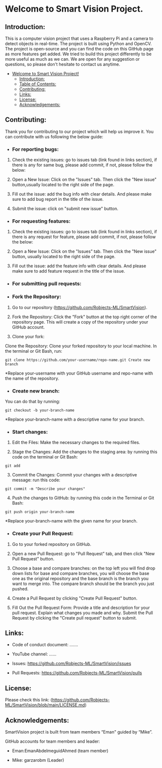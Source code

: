 
# Welcome to Smart Vision Project.

## Introduction:

This is a computer vision project that uses a Raspberry Pi and a camera to detect objects in real-time. The project is built using Python and OpenCV. The project is open-source and you can find the code on this GitHub page as more features get added. We tried to build this project differently to be more useful as much as we can. We are open for any suggestion or questions, so please don't hesitate to contact us anytime.

- [Welcome to Smart Vision Project!](#welcome-to-smart-vision-project)
  - [Introduction:](#introduction)
  - [Table of Contents:](#table-of-contents)
  - [Contributing:](#contributing)
  - [Links:](#Links)
  - [License:](#License)
  - [Acknowledgements:](#Acknowledgements)

## Contributing: 

Thank you for contributing to our project which will help us improve it. You can contribute with us following the below guide: 

- ### For reporting bugs: 

1.	Check the existing issues: go to issues tab (link found in links section), if there is any for same bug, please add commit, if not, please follow the below:

2. Open a New Issue: Click on the "Issues" tab. Then click the "New issue" button,usually located to the right side of the page.

3. Fill out the issue: add the bug info with clear details. And please make sure to add bug report in the title of the issue.

4. Submit the issue: click on "submit new issue" button.

- ### For requesting features: 

1.	Check the existing issues: go to issues tab (link found in links section), if there is any request for feature, please add commit, if not, please follow the below:

2.	Open a New Issue: Click on the "Issues" tab. Then click the "New issue" button, usually located to the right side of the page.

3.	Fill out the issue: add the feature info with clear details. And please make sure to add feature request in the title of the issue.

- ### For submitting pull requests: 

- ### Fork the Repository:

1. Go to our repository (https://github.com/Robjects-ML/SmartVision).

2. Fork the Repository: Click the "Fork" button at the top right corner of the repository page. This will create a copy of the repository under your GitHub account.

3.	Clone your fork: 

Clone the Repository: Clone your forked repository to your local machine. In the terminal or Git Bash, 
run: 

`git clone https://github.com/your-username/repo-name.git Create new branch`

*Replace your-username with your GitHub username and repo-name with the name of the repository.

-	### Create new branch:

You can do that by running: 

`git checkout -b your-branch-name` 

*Replace your-branch-name with a descriptive name for your branch.

- ### Start changes:

1.	Edit the Files: Make the necessary changes to the required files.

2.	Stage the Changes: Add the changes to the staging area: by running this code on the terminal or Git Bash:
   
`git add`

3.	 Commit the Changes: Commit your changes with a descriptive message: run this code:

`git commit -m "Describe your changes" `

4.	Push the changes to GitHub: by running this code in the Terminal or Git Bash:

`git push origin your-branch-name `

*Replace your-branch-name with the given name for your branch. 

-	### Create your Pull Request:

1. Go to your forked repository on GitHub.

2. Open a new Pull Request: go to "Pull Request" tab, and then click "New Pull Request" button.

3. Choose a base and compare branches: on the top left you will find drop down lists for base and compare branches, you will choose the base one as the original repository and the base branch is the branch you want to merge into. The compare branch should be the branch you just pushed.

4. Create a Pull Request by clicking "Create Pull Request" button.

5. Fill Out the Pull Request Form: Provide a title and description for your pull request. Explain what changes you made and why.
Submit the Pull Request by clicking the "Create pull request" button to submit.

## Links:

-	Code of conduct document: ……. <!-- need to add a link for code of conduct-->

-	YouTube channel: …… <!-- need to add a link for youtube channel-->

-	Issues: https://github.com/Robjects-ML/SmartVision/issues

-	Pull Requests: https://github.com/Robjects-ML/SmartVision/pulls

## License: 

Please check this link: (https://github.com/Robjects-ML/SmartVision/blob/main/LICENSE.md)

## Acknowledgements: 

SmartVision project is built from team members “Eman" guided by “Mike”. 

GitHub accounts for team members and leader:

- Eman:EmanAbdelmeguidAhmed (team member)

- Mike: garzarobm (Leader)

